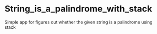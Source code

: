 # String_is_a_palindrome_with_stack
Simple app for figures out whether the given string is a palindrome using stack
